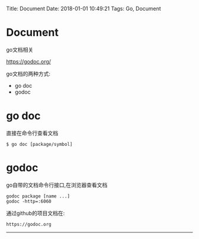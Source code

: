 Title: Document
Date: 2018-01-01 10:49:21
Tags: Go, Document



# Document

go文档相关

<https://godoc.org/>

go文档的两种方式:

* go doc
* godoc

# go doc

直接在命令行查看文档

    $ go doc [package/symbol]

# godoc

go自带的文档命令行接口,在浏览器查看文档

    godoc package [name ...]
    godoc -http=:6060

通过github的项目文档在:

    https://godoc.org

***
